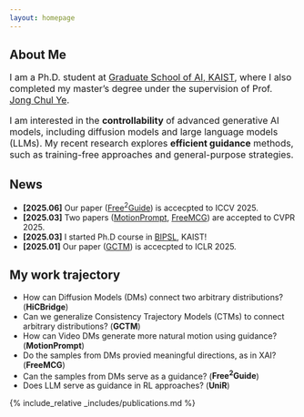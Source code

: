 ```yaml
---
layout: homepage
---
```


## About Me

<p style="font-size: 16px;">
I am a Ph.D. student at <a href="https://gsai.kaist.ac.kr/">Graduate School of AI, KAIST</a>, where I also completed my master’s degree under the supervision of Prof. <a href="https://bispl.weebly.com/professor.html">Jong Chul Ye</a>.
</p>

<p style="font-size: 16px;">
I am interested in the <strong>controllability</strong> of advanced generative AI models, including diffusion models and large language models (LLMs). My recent research explores <strong>efficient guidance</strong> methods, such as training-free approaches and general-purpose strategies.
</p>

## News

- **[2025.06]** Our paper (<a href="https://arxiv.org/abs/2411.17041">Free<sup>2</sup>Guide</a>) is accecpted to ICCV 2025.
- **[2025.03]** Two papers (<a href="https://arxiv.org/abs/2411.15540">MotionPrompt</a>, <a href="https://arxiv.org/abs/2411.15265">FreeMCG</a>) are accepted to CVPR 2025.
- **[2025.03]** I started Ph.D course in <a href="https://bispl.weebly.com/">BIPSL</a>, KAIST!
- **[2025.01]** Our paper (<a href="https://arxiv.org/abs/2403.12510">GCTM</a>) is accecpted to ICLR 2025.

## My work trajectory

- How can Diffusion Models (DMs) connect two arbitrary distributions? (**HiCBridge**)
- Can we generalize Consistency Trajectory Models (CTMs) to connect arbitrary distributions? (**GCTM**)
- How can Video DMs generate more natural motion using guidance? (**MotionPrompt**)
- Do the samples from DMs provied meaningful directions, as in XAI? (**FreeMCG**)
- Can the samples from DMs serve as a guidance? (**Free<sup>2</sup>Guide**)
- Does LLM serve as guidance in RL approaches? (**UniR**)

{% include_relative _includes/publications.md %}

